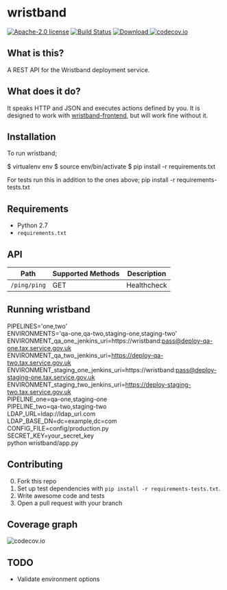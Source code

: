 # wristband

[![Apache-2.0 license](http://img.shields.io/badge/license-Apache-brightgreen.svg)](http://www.apache.org/licenses/LICENSE-2.0.html) [![Build Status](https://travis-ci.org/hmrc/wristband.svg)](https://travis-ci.org/hmrc/wristband) [ ![Download](https://api.bintray.com/packages/hmrc/releases/wristband/images/download.svg) ](https://bintray.com/hmrc/releases/wristband/_latestVersion)
[![codecov.io](http://codecov.io/github/hmrc/wristband/coverage.svg?branch=master)](http://codecov.io/github/hmrc/wristband?branch=master)

## What is this?

A REST API for the Wristband deployment service.

## What does it do?

It speaks HTTP and JSON and executes actions defined by you. It is designed to work with [wristband-frontend][1], but will work fine without it.

## Installation

To run wristband;

$ virtualenv env
$ source env/bin/activate
$ pip install -r requirements.txt

For tests run this in addition to the ones above;
pip install -r requirements-tests.txt


## Requirements

- Python 2.7
- `requirements.txt`

## API

| Path | Supported Methods | Description |
| ---- | ----------------- | ----------- |
| `/ping/ping` | GET | Healthcheck |

## Running wristband

PIPELINES='one,two'  \
ENVIRONMENTS='qa-one,qa-two,staging-one,staging-two' \
ENVIRONMENT_qa_one_jenkins_uri=https://wristband:pass@deploy-qa-one.tax.service.gov.uk  \
ENVIRONMENT_qa_two_jenkins_uri=https://deploy-qa-two.tax.service.gov.uk  \
ENVIRONMENT_staging_one_jenkins_uri=https://wristband:pass@deploy-staging-one.tax.service.gov.uk  \
ENVIRONMENT_staging_two_jenkins_uri=https://deploy-staging-two.tax.service.gov.uk  \
PIPELINE_one=qa-one,staging-one \
PIPELINE_two=qa-two,staging-two \
LDAP_URL=ldap://ldap_url.com \
LDAP_BASE_DN=dc=example,dc=com \
CONFIG_FILE=config/production.py \
SECRET_KEY=your_secret_key \
python wristband/app.py

## Contributing

0. Fork this repo
1. Set up test dependencies with `pip install -r requirements-tests.txt`.
2. Write awesome code and tests
3. Open a pull request with your branch

## Coverage graph

![codecov.io](http://codecov.io/github/hmrc/wristband/branch.svg?branch=master)

[1]: https://github.tools.tax.service.gov.uk/HMRC/wristband-frontend


TODO
--
* Validate environment options
